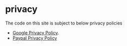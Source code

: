 # privacy
The code on this site is subject to below privacy policies
- [Google Privacy Policy](https://policies.google.com/privacy).
- [Paypal Privacy Policy](https://www.paypal.com/us/legalhub/privacy-full#paypal_privacy_statement)